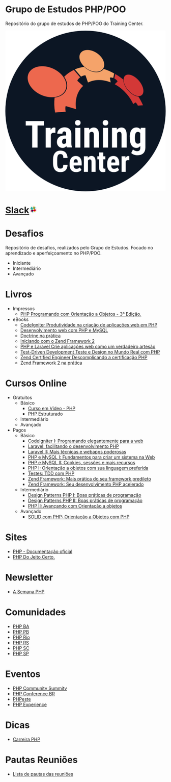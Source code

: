 # Grupo de Estudos PHP/POO

Repositório do grupo de estudos de PHP/POO do Training Center.

<img src="/img/logo-training-center-circle.png" alt="Training Center">


# [Slack](https://ctgroups.herokuapp.com/)<a href="https://ctgroups.herokuapp.com/" title="Acesse nosso Slack" target="_blank"><img src="/img/slack.png" alt="Acesse nosso Slack" width="25px"></a>

# Desafios

Repositório de desafios, realizados pelo Grupo de Estudos. Focado no aprendizado e aperfeiçoamento no PHP/POO.

- Iniciante
- Intermediário
- Avançado

# Livros

- Impressos   
    - [PHP Programando com Orientação a Objetos - 3ª Edição.](https://novatec.com.br/livros/php-orientacao-objetos-3ed/)
- eBooks
    - [CodeIgniter Produtividade na criação de aplicações web em PHP](https://www.casadocodigo.com.br/products/livro-code-igniter)
    - [Desenvolvimento web com PHP e MySQL ](https://www.casadocodigo.com.br/products/livro-php-mysql)
    - [Doctrine na prática](https://leanpub.com/doctrine-na-pratica)
    - [Iniciando com o Zend Framework 2](https://leanpub.com/iniciando-zf2)
    - [PHP e Laravel Crie aplicações web como um verdadeiro artesão](https://www.casadocodigo.com.br/products/livro-laravel-php)
    - [Test-Driven Development Teste e Design no Mundo Real com PHP](https://www.casadocodigo.com.br/products/livro-tdd-php)
    - [Zend Certified Engineer Descomplicando a certificação PHP](https://www.casadocodigo.com.br/products/livro-certificacao-php)
    - [Zend Framework 2 na prática](https://leanpub.com/zend-framework2-na-pratica)

# Cursos Online

- Gratuitos
    - Básico
        - [Curso em Vídeo - PHP](https://www.youtube.com/watch?v=F7KzJ7e6EAc&list=PLHz_AreHm4dm4beCCCmW4xwpmLf6EHY9k)
        - [PHP Estruturado](https://www.schoolofnet.com/curso-php-basico/)
    - Intermediário
    - Avançado
- Pagos
    - Básico
        - [CodeIgniter I: Programando elegantemente para a web](https://www.alura.com.br/curso-online-codeigniter)
        - [Laravel: facilitando o desenvolvimento PHP](https://www.alura.com.br/curso-online-laravel)
        - [Laravel II: Mais técnicas e webapps poderosas](https://www.alura.com.br/curso-online-laravel-2)
        - [PHP e MySQL I: Fundamentos para criar um sistema na Web](https://www.alura.com.br/curso-online-php-mysql-e-fundamentos-da-web)
        - [PHP e MySQL II: Cookies, sessões e mais recursos](https://www.alura.com.br/curso-online-php-mysql-e-fundamentos-da-web-parte-2)
        - [PHP I: Orientação a objetos com sua linguagem preferida](https://www.alura.com.br/curso-online-php-oo-1)
        - [Testes: TDD com PHP](https://www.alura.com.br/curso-online-testes-com-php-unit)
        - [Zend Framework: Mais prática do seu framework predileto](https://www.alura.com.br/curso-online-php-com-zend-framework-parte-1)
        - [Zend Framework: Seu desenvolvimento PHP acelerado](https://www.alura.com.br/curso-online-php-com-zend-framework-parte-2)
    - Intermediário
        - [Design Patterns PHP I: Boas práticas de programação](https://www.alura.com.br/curso-online-design-pattern-php)
        - [Design Patterns PHP II: Boas práticas de programação](https://www.alura.com.br/curso-online-design-patterns-php-2)
        - [PHP II: Avançando com Orientação a objetos ](https://www.alura.com.br/curso-online-php-oo-2) 
    - Avançado
        - [SOLID com PHP: Orientação a Objetos com PHP](https://www.alura.com.br/curso-online-orientacao-a-objetos-avancada-e-principios-solid-php)

# Sites

- [PHP - Documentação oficial](http://php.net/)
- [PHP Do Jeito Certo.](http://br.phptherightway.com/)

# Newsletter

- [A Semana PHP](http://asemanaphp.com.br/)

# Comunidades

- [PHP BA](http://phpba.com.br/)
- [PHP PB](http://php-pb.net/)
- [PHP Rio](http://phprio.org/)
- [PHP RS](http://www.phprs.com.br/)
- [PHP SC](http://www.phpsc.com.br/)
- [PHP SP](http://phpsp.org.br/)

# Eventos

- [PHP Community Summity](https://eventos.locaweb.com.br/eventos-anteriores/php-community-summit-by-locaweb/)
- [PHP Conference BR](http://phpconference.com.br/)
- [PHPeste](https://phpeste.net/)
- [PHP Experience](https://phpexperience2017.imasters.com.br/)

# Dicas

 - [Carreira PHP](https://github.com/abraphp/CarreiraPHP)
 
# Pautas Reuniões

- [Lista de pautas das reuniões](https://github.com/Diego-Brocanelli/Grupo-de-Estudos-PHP-POO/tree/master/reunioes/pautas)
